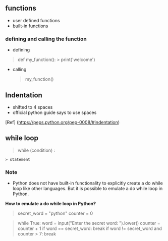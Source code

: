 ## functions
- user defined functions
- built-in functions

### defining and calling the function

- defining

> def my_function():
	> print('welcome')
- calling
  > my_function()
  >

## Indentation

- shifted to 4 spaces
- official python guide says to use spaces

[Ref] (https://peps.python.org/pep-0008/#indentation)

## while loop

> while (condition) :
> 
	> statement


### Note

- Python does not have built-in functionality to explicitly create a do while loop like other languages. But it is possible to emulate a do while loop in Python.

**How to emulate a do while loop in Python?**

> secret_word = "python"
> counter = 0

> while True:
>    word = input("Enter the secret word: ").lower()
>    counter = counter + 1
>    if word == secret_word:
>        break
>    if word != secret_word and counter > 7: 
>        break